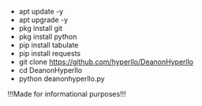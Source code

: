 - apt update -y
- apt upgrade -y
- pkg install git
- pkg install python
- pip install tabulate
- pip install requests
- git clone https://github.com/hyperllo/DeanonHyperllo
- cd DeanonHyperllo
- python deanonhyperllo.py

!!!Made for informational purposes!!!
